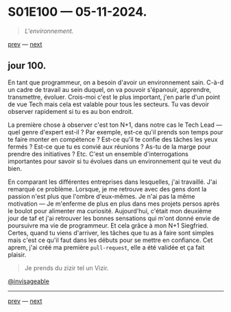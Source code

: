 # S01E100 — 05-11-2024.

> *L'environnement.*

[prev](S01E99-04-11-2024.md) — [next](S01E01-29-07-2024.md)     

## jour 100.

En tant que programmeur, on a besoin d'avoir un environnement sain. C-à-d un cadre de travail au sein duquel, on va pouvoir s'épanouir, apprendre, transmettre, évoluer. Crois-moi c'est le plus important, j'en parle d'un point de vue Tech mais cela est valable pour tous les secteurs. Tu vas devoir observer rapidement si tu es au bon endroit.

La première chose à observer c'est ton N+1, dans notre cas le Tech Lead — quel genre d'expert est-il ? Par exemple, est-ce qu'il prends son temps pour te faire monter en compétence ? Est-ce qu'il te confie des tâches les yeux fermés ? Est-ce que tu es convié aux réunions ? As-tu de la marge pour prendre des initiatives ? Etc. C'est un ensemble d'interrogations importantes pour savoir si tu évolues dans un environnement qui te veut du bien.

En comparant les différentes entreprises dans lesquelles, j'ai travaillé. J'ai remarqué ce problème. Lorsque, je me retrouve avec des gens dont la passion n'est plus que l'ombre d'eux-mêmes. Je n'ai pas la même motivation — Je m'enferme de plus en plus dans mes projets persos après le boulot pour alimenter ma curiosité. Aujourd'hui, c'était mon deuxième jour de taf et j'ai retrouver les bonnes sensations qui m'ont donné envie de poursuivre ma vie de programmeur. Et cela grâce à mon N+1 Siegfried. Certes, quand tu viens d'arriver, les tâches que tu as à faire sont simples mais c'est ce qu'il faut dans les débuts pour se mettre en confiance. Cet aprem, j'ai créé ma première `pull-request`, elle a été validée et ça fait plaisir.

> Je prends du zizir tel un Vizir.

[@invisageable](https://twitter.com/invisageable)   

---

[prev](S01E99-04-11-2024.md) — [next](S01E01-29-07-2024.md)   
